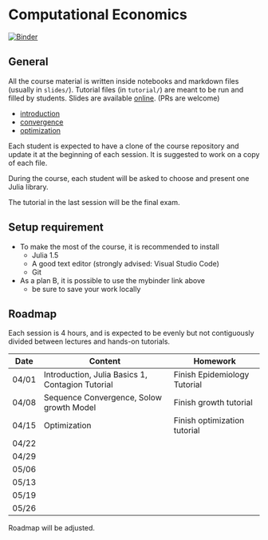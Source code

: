 # Computational Economics

[![Binder](https://mybinder.org/badge_logo.svg)](https://mybinder.org/v2/gh/albop/eco309.git/main?urlpath=lab)

## General

All the course material is written inside notebooks and markdown files (usually in `slides/`). Tutorial files (in `tutorial/`) are meant to be run and filled by students.
Slides are available [online](http://www.mosphere.fr/eco309/slides/). (PRs are welcome)
- [introduction](http://www.mosphere.fr/eco309/slides/)
- [convergence](http://www.mosphere.fr/eco309/slides/convergence.html)
- [optimization](http://www.mosphere.fr/eco309/slides/optimization.html)

Each student is expected to have a clone of the course repository and update it at the beginning of each session. It is suggested to work on a copy of each file.

During the course, each student will be asked to choose and present one Julia library.

The tutorial in the last session will be the final exam.

## Setup requirement

- To make the most of the course, it is recommended to install
  - Julia 1.5
  - A good text editor (strongly advised: Visual Studio Code)
  - Git
- As a plan B, it is possible to use the mybinder link above
  - be sure to save your work locally

## Roadmap

Each session is 4 hours, and is expected to be evenly but not contiguously divided between lectures and hands-on tutorials.

| Date  | Content                                          | Homework                     |
| ----- | ------------------------------------------------ | ---------------------------- |
| 04/01 | Introduction, Julia Basics 1, Contagion Tutorial | Finish Epidemiology Tutorial |
| 04/08 | Sequence Convergence, Solow growth Model         | Finish growth tutorial       |
| 04/15 | Optimization                                     | Finish optimization tutorial |
| 04/22 |                                                  |                              |
| 04/29 |                                                  |                              |
| 05/06 |                                                  |                              |
| 05/13 |                                                  |                              |
| 05/19 |                                                  |                              |
| 05/26 |                                                  |                              |

Roadmap will be adjusted.
